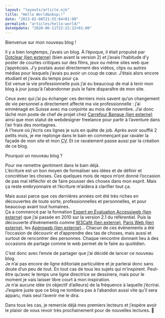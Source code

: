 ```yaml
---
layout: "layouts/article.njk"
title: "Hello World&nbsp;!"
date: "2013-02-08T21:55:04+01:00"
permalink: "articles/hello-world/"
dateUpdate: "2020-06-11T22:22:22+01:00"
---
```


<p>Bienvenue sur mon nouveau blog&nbsp;!</p>
<p>Il y a bien longtemps, j’avais un blog. À l’époque, il était propulsé par <a href="https://fr.dotclear.org/" rel="external">Dotclear <span class="screen-reader-text">(lien externe)</span></a> (bien avant la version 2) et j’avais l’habitude d’y poster de courtes critiques sur des films, jeux ou même sites web que j’appréciais. J’y postais aussi directement des vidéos, clips ou autres médias pour lesquels j’avais pu avoir un coup de cœur. J’étais alors encore étudiant et j’avais du temps pour ça.<br />
Est venue la vie professionnelle puis j’ai eu beaucoup de mal à tenir mon blog à jour jusqu’à l’abandonner puis le faire disparaître de mon site.</p>
<p>Ceux avec qui j’ai pu échanger ces derniers mois savent qu’un changement de vie personnel a directement affecté ma vie professionnelle&nbsp;: j’ai emménagé en Suisse avec ma conjointe au mois de novembre. J’ai donc lâché mon poste de chef de projet chez <a href="https://www.carrefour-banque.fr/"rel="external">Carrefour Banque <span class="screen-reader-text">(lien externe)</span></a> ainsi que mon statut de <span lang="en">webdesigner freelance</span> pour partir à l’aventure dans l’air frais des montagnes.<br />
À l’heure où j’écris ces lignes je suis en quête de job. Après avoir soufflé 2 petits mois, je me replonge dans le bain en commençant par ravaler la façade de mon site et mon <abbr title="curriculum vitæ">CV</abbr>. Et ce ravalement passe aussi par la création de ce blog.</p>
<p>Pourquoi un nouveau blog&nbsp;?</p>
<p>Pour me remettre gentiment dans le bain déjà.<br />
L’écriture est un bon moyen de formaliser ses idées et de définir et concrétiser les choses. Ces quelques mois de repos m’ont donné l’occasion de pas mal réfléchir et de faire pousser des choses dans mon esprit. Mais ça reste embryonnaire et l’écriture m’aidera à clarifier tout ça.</p>
<p>Mais aussi parce que ces dernières années ont été très riches en découvertes de toute sorte, professionnelles et personnelles, et pour beaucoup avant tout humaines.<br />
Ça a commencé par la formation <a href="https://accessiweb.org/index.php/expert-accessiweb-en-evaluation.html" rel="external">Expert en Évaluation Accessiweb <span class="screen-reader-text">(lien externe)</span></a> que j’ai passée en 2010 sur la version 2.1 du référentiel. Puis la découverte d’évènements comme <a href="http://france.w3cafe.org" rel="external">W3Café <span class="screen-reader-text">(lien externe)</span></a>, <a href="https://www.paris-web.fr" rel="external">Paris Web <span class="screen-reader-text">(lien externe)</span></a>, les <a href="http://www.aperoweb.fr" rel="external">Apéroweb <span class="screen-reader-text">(lien externe)</span></a>… Chacun de ces évènements a été l’occasion de découvrir et d’apprendre des tas de choses, mais aussi et surtout de rencontrer des personnes. Chaque rencontre donnant lieu à des occasions de partage comme le web permet de le faire au quotidien.</p>
<p>C’est donc avec l’envie de partager que j’ai décidé de lancer ce nouveau blog.<br />
Je n’ai pas encore de ligne éditoriale particulière et je parlerai donc sans doute d’un peu de tout. En tout cas de tous les sujets qui m’inspirent. Peut-être qu’avec le temps une ligne directrice se dessinera, mais pour le moment je vais laisser libre court à mon inspiration.<br />
Je n’ai aucune idée (ni objectif d’ailleurs) de la fréquence à laquelle j’écrirai. J’espère juste que ce blog ne tombera pas à l’abandon aussi vite qu’il sera apparu, mais seul l’avenir me le dira.</p>
<p>Dans tous les cas, je remercie déjà mes premiers lecteurs et j’espère avoir le plaisir de vous revoir très prochainement pour de nouvelles lectures. <span role="img" aria-label="Sourire">🙂</span></p>
